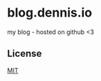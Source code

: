 # blog.dennis.io

my blog - hosted on github <3

## License

[MIT](http://opensource.org/licenses/MIT)
